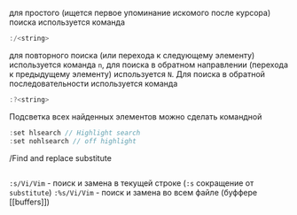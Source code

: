 для простого (ищется первое упоминание искомого после курсора) поиска используется команда 
```c
:/<string>
```
для повторного поиска (или перехода к следующему элементу)  используется команда `n`, для поиска в обратном направлении (перехода к предыдущему элементу) используется `N`.
Для поиска в обратной последовательности используется команда
```c
:?<string>
```
Подсветка всех найденных элементов можно сделать командной
```c
:set hlsearch // Highlight search
:set nohlsearch // off highlight
```

/Find and replace substitute 
```c

```
`:s/Vi/Vim` - поиск и замена в текущей строке (`:s` сокращение от `substitute`)
`:%s/Vi/Vim` - поиск и замена во всем файле (буффере [[buffers]])
